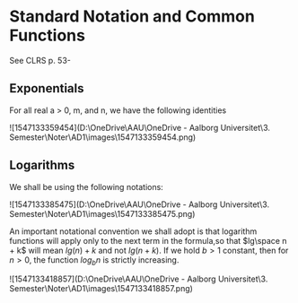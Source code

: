 # Standard Notation and Common Functions

See CLRS p. 53-

## Exponentials

For all real a > 0, m, and n, we have the following identities

![1547133359454](D:\OneDrive\AAU\OneDrive - Aalborg Universitet\3. Semester\Noter\AD1\images\1547133359454.png)

## Logarithms

We shall be using the following notations:

![1547133385475](D:\OneDrive\AAU\OneDrive - Aalborg Universitet\3. Semester\Noter\AD1\images\1547133385475.png)

An important notational convention we shall adopt is that logarithm functions will apply only to the next term in the formula,so that $lg\space n + k$ will mean $lg(n)+k$ and not $lg(n+k)$. If we hold $b> 1$ constant, then for $n>0$, the function $log_b n$ is strictly increasing.

![1547133418857](D:\OneDrive\AAU\OneDrive - Aalborg Universitet\3. Semester\Noter\AD1\images\1547133418857.png)
